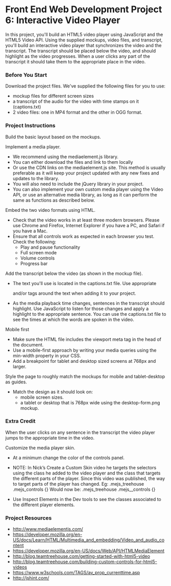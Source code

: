 # Front End Web Development Project 6: Interactive Video Player

In this project, you'll build an HTML5 video player using JavaScript and the HTML5 Video API. Using the supplied mockups, video files, and transcript, you'll build an interactive video player that synchronizes the video and the transcript. The transcript should be placed below the video, and should highlight as the video progresses. When a user clicks any part of the transcript it should take them to the appropriate place in the video.

### Before You Start
Download the project files. We've supplied the following files for you to use:
* mockup files for different screen sizes
* a transcript of the audio for the video with time stamps on it (captions.txt)
* 2 video files: one in MP4 format and the other in OGG format.

### Project Instructions
Build the basic layout based on the mockups.

Implement a media player.
* We recommend using the mediaelement.js library.
* You can either download the files and link to them locally
* Or use the CDN links on the mediaelement.js site. This method is usually preferable as it will keep your project updated with any new fixes and updates to the library.
* You will also need to include the jQuery library in your project.
* You can also implement your own custom media player using the Video API, or use an alternative media library, as long as it can perform the same as functions as described below.

Embed the two video formats using HTML.
* Check that the video works in at least three modern browsers. Please use Chrome and Firefox, Internet Explorer if you have a PC, and Safari if you have a Mac.
* Ensure that all controls work as expected in each browser you test. Check the following:
  * Play and pause functionality
  * Full screen mode
  * Volume controls
  * Progress bar
  
Add the transcript below the video (as shown in the mockup file).
* The text you'll use is located in the captions.txt file. Use appropriate <p> and/or <span> tags around the text when adding it to your project.
* As the media playback time changes, sentences in the transcript should highlight. Use JavaScript to listen for those changes and apply a highlight to the appropriate sentence. You can use the captions.txt file to see the times at which the words are spoken in the video.

Mobile first
* Make sure the HTML file includes the viewport meta tag in the head of the document.
* Use a mobile-first approach by writing your media queries using the min-width property in your CSS.
* Add a breakpoint for tablet and desktop sized screens at 768px and larger.

Style the page to roughly match the mockups for mobile and tablet-desktop as guides.
* Match the design as it should look on:
  * mobile screen sizes.
  * a tablet or desktop that is 768px wide using the desktop-form.png mockup.
  
### Extra Credit
When the user clicks on any sentence in the transcript the video player jumps to the appropriate time in the video.

Customize the media player skin.
* At a minimum change the color of the controls panel.
* NOTE: In Nick’s Create a Custom Skin video he targets the selectors using the class he added to the video player and the class that targets the different parts of the player. Since this video was published, the way to target parts of the player has changed. Eg:
.mejs_treehouse .mejs_controls {}
Would now be:
.mejs_treehouse .mejs__controls {}

* Use Inspect Elements in the Dev tools to see the classes associated to the different player elements.

### Project Resources
* http://www.mediaelementjs.com/
* https://developer.mozilla.org/en-US/docs/Learn/HTML/Multimedia_and_embedding/Video_and_audio_content
* https://developer.mozilla.org/en-US/docs/Web/API/HTMLMediaElement
* http://blog.teamtreehouse.com/getting-started-with-html5-video
* http://blog.teamtreehouse.com/building-custom-controls-for-html5-videos
* https://www.w3schools.com/TAGS/av_prop_currenttime.asp
* http://jshint.com/
